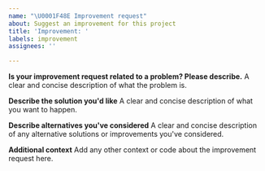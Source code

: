 ```yaml
---
name: "\U0001F48E Improvement request"
about: Suggest an improvement for this project
title: 'Improvement: '
labels: improvement
assignees: ''

---
```


**Is your improvement request related to a problem? Please describe.**
A clear and concise description of what the problem is.

**Describe the solution you'd like**
A clear and concise description of what you want to happen.

**Describe alternatives you've considered**
A clear and concise description of any alternative solutions or improvements you've considered.

**Additional context**
Add any other context or code about the improvement request here.
